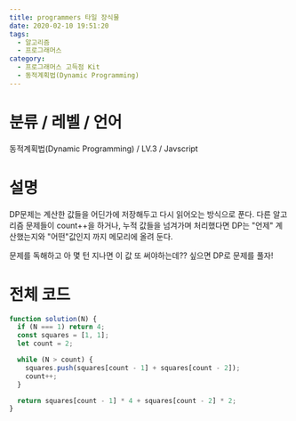 ```yaml
---
title: programmers 타일 장식물
date: 2020-02-10 19:51:20
tags:
  - 알고리즘
  - 프로그래머스
category:
  - 프로그래머스 고득점 Kit
  - 동적계획법(Dynamic Programming)
---
```


# 분류 / 레벨 / 언어

동적계획법(Dynamic Programming) / LV.3 / Javscript

# 설명

DP문제는 계산한 값들을 어딘가에 저장해두고 다시 읽어오는 방식으로 푼다.
다른 알고리즘 문제들이 count++을 하거나, 누적 값들을 넘겨가며 처리했다면
DP는 "언제" 계산했는지와 "어떤"값인지 까지 메모리에 올려 둔다.

문제를 독해하고
아 몇 턴 지나면 이 값 또 써야하는데??
싶으면 DP로 문제를 풀자!

# 전체 코드

```javascript
function solution(N) {
  if (N === 1) return 4;
  const squares = [1, 1];
  let count = 2;

  while (N > count) {
    squares.push(squares[count - 1] + squares[count - 2]);
    count++;
  }

  return squares[count - 1] * 4 + squares[count - 2] * 2;
}
```
